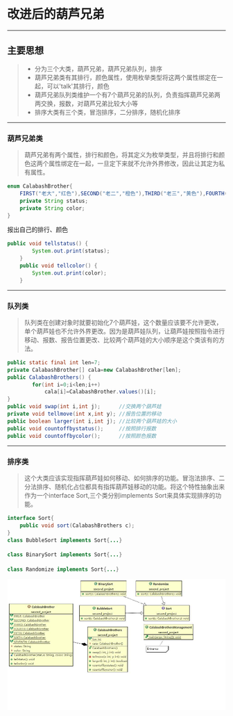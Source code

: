 # 改进后的葫芦兄弟

----

## 主要思想

> * 分为三个大类，葫芦兄弟，葫芦兄弟队列，排序
> * 葫芦兄弟类有其排行，颜色属性，使用枚举类型将这两个属性绑定在一起，可以'talk'其排行，颜色
> * 葫芦兄弟队列类维护一个有7个葫芦兄弟的队列，负责指挥葫芦兄弟两两交换，报数，对葫芦兄弟比较大小等
> * 排序大类有三个类，冒泡排序，二分排序，随机化排序

----

### 葫芦兄弟类

> 葫芦兄弟有两个属性，排行和颜色，将其定义为枚举类型，并且将排行和颜色这两个属性绑定在一起，一旦定下来就不允许外界修改，因此让其定为私有属性。
```java
enum CalabashBrother{
	FIRST("老大","红色"),SECOND("老二","橙色"),THIRD("老三","黄色"),FOURTH("老四","绿色"),FIFTH("老五","青色"),SIXTH("老六","蓝色"),SEVENTH("老七","紫色");
	private String status;
	private String color;
}
```
报出自己的排行、颜色
```java
public void tellstatus() {
		System.out.print(status);
	}
	public void tellcolor() {
		System.out.print(color);
	}
```

-----

### 队列类

> 队列类在创建对象时就要初始化7个葫芦娃，这个数量应该要不允许更改，单个葫芦娃也不允许外界更改。因为是葫芦娃队列，让葫芦娃按照指令进行移动、报数、报告位置更改、比较两个葫芦娃的大小顺序是这个类该有的方法。
```java
public static final int len=7;
private CalabashBrother[] cala=new CalabashBrother[len];
public CalabashBrothers() {
		for(int i=0;i<len;i++)
			cala[i]=CalabashBrother.values()[i];
}
public void swap(int i,int j);      //交换两个葫芦娃
private void tellmove(int x,int y); //报告位置的移动
public boolean larger(int i,int j); //比较两个葫芦娃的大小
public void countoffbystatus();     //按照排行报数
public void countoffbycolor();      //按照颜色报数
```

----
### 排序类

> 这个大类应该实现指挥葫芦娃如何移动、如何排序的功能。冒泡法排序、二分法排序、随机化占位都具有指挥葫芦娃移动的功能。将这个特性抽象出来作为一个interface Sort,三个类分别implements Sort来具体实现排序的功能。

```java
interface Sort{
	public void sort(CalabashBrothers c);
}
class BubbleSort implements Sort{...}

class BinarySort implements Sort{...}

class Randomize implements Sort{...}
```

![avatar](review.jpg)